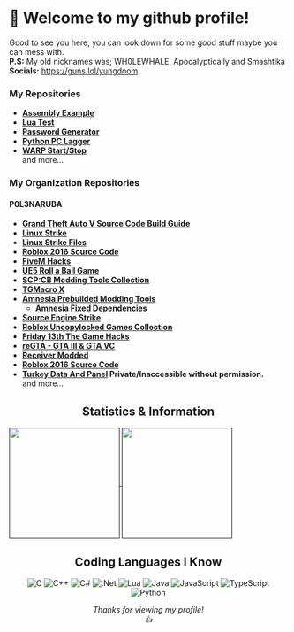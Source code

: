 # 👋 Welcome to my github profile!
Good to see you here, you can look down for some good stuff maybe you can mess with.<br>
**P.S:** My old nicknames was; WH0LEWHALE, Apocalyptically and Smashtika<br>
**Socials:** https://guns.lol/yungdoom


### My Repositories
  + **[Assembly Example](https://github.com/yungDoom/assembly-example)**
  + **[Lua Test](https://github.com/yungDoom/lua-test)**
  + **[Password Generator](https://github.com/yungDoom/Password-Generator)**
  + **[Python PC Lagger](https://github.com/yungDoom/python-pc-lagger)**
  + **[WARP Start/Stop](https://github.com/yungDoom/WARP-StartStop)**<br>
  and more...

### My Organization Repositories

#### P0L3NARUBA
  + **[Grand Theft Auto V Source Code Build Guide](https://github.com/voyageprofessor/gtav-sourcecode-build-guide)**
  + **[Linux Strike](https://github.com/P0L3NARUBA/Linux-Strike)**
  + **[Linux Strike Files](https://github.com/P0L3NARUBA/Linux-Strike-Files)**
  + **[Roblox 2016 Source Code](https://github.com/P0L3NARUBA/roblox-2016-source-code)**
  + **[FiveM Hacks](https://github.com/P0L3NARUBA/fivem-hacks)**
  +  **[UE5 Roll a Ball Game](https://github.com/P0L3NARUBA/ue5-roll-a-ball-game)**
  + **[SCP:CB Modding Tools Collection](https://github.com/P0L3NARUBA/scp-mt-collection)**
  + **[TGMacro X](https://github.com/P0L3NARUBA/TGMacro-X/)**
  + **[Amnesia Prebuilded Modding Tools](https://github.com/P0L3NARUBA/amnesia-tdd-modding-tools)**
     + **[Amnesia Fixed Dependencies](https://github.com/P0L3NARUBA/amnesia-tdd-amfp-dependencies)**
  + **[Source Engine Strike](https://github.com/P0L3NARUBA/source-engine-strike)**
  + **[Roblox Uncopylocked Games Collection](https://github.com/P0L3NARUBA/roblox-uncopylocked-games)**
  + **[Friday 13th The Game Hacks](https://github.com/P0L3NARUBA/friday-13th-game-hacks)**
  + **[reGTA - GTA III & GTA VC](https://github.com/P0L3NARUBA/reGTA)**
  + **[Receiver Modded](https://github.com/P0L3NARUBA/Receiver-Modded)**
  + **[Roblox 2016 Source Code](https://github.com/P0L3NARUBA/roblox-2016-source-code)**
  + **[Turkey Data And Panel]()  Private/Inaccessible without permission.**<br>
  and more...


<h2 align="center">Statistics & Information</h2>

<a href="">
  <img height=200 align="center" src="https://github-readme-stats-git-masterorgs-github-readme-stats-team.vercel.app/api?username=yungDoom&theme=transparent&card_width=400&include_orgs=true" />
</a>
<a href="">
  <img height=200 align="center" src="https://github-readme-stats-git-masterorgs-github-readme-stats-team.vercel.app/api/top-langs?username=yungDoom&layout=compact&langs_count=8&card_width=353&theme=transparent&include_orgs=true" />
</a>


<h2 align="center">Coding Languages I Know</h2>

<div align="center"> 

![C](https://img.shields.io/badge/c-808080.svg?style=for-the-badge&logo=c&logoColor=white) ![C++](https://img.shields.io/badge/c++-%2300599C.svg?style=for-the-badge&logo=c%2B%2B&logoColor=white) ![C#](https://img.shields.io/badge/c%23-%23239120.svg?style=for-the-badge&logo=sharp&logoColor=white) ![.Net](https://img.shields.io/badge/.NET-5C2D91?style=for-the-badge&logo=.net&logoColor=white) ![Lua](https://img.shields.io/badge/lua-%232C2D72.svg?style=for-the-badge&logo=lua&logoColor=white) ![Java](https://img.shields.io/badge/java-%23ED8B00.svg?style=for-the-badge&logo=openjdk&logoColor=white) ![JavaScript](https://img.shields.io/badge/JavaScript-323330?style=for-the-badge&logo=javascript&logoColor=F7DF1E) ![TypeScript](https://img.shields.io/badge/TypeScript-007acc?style=for-the-badge&logo=typescript&logoColor=ffffff) ![Python](https://img.shields.io/badge/python-3670A0?style=for-the-badge&logo=python&logoColor=ffdd54)



*<div align="center">Thanks for viewing my profile! <br>👍</div>*
